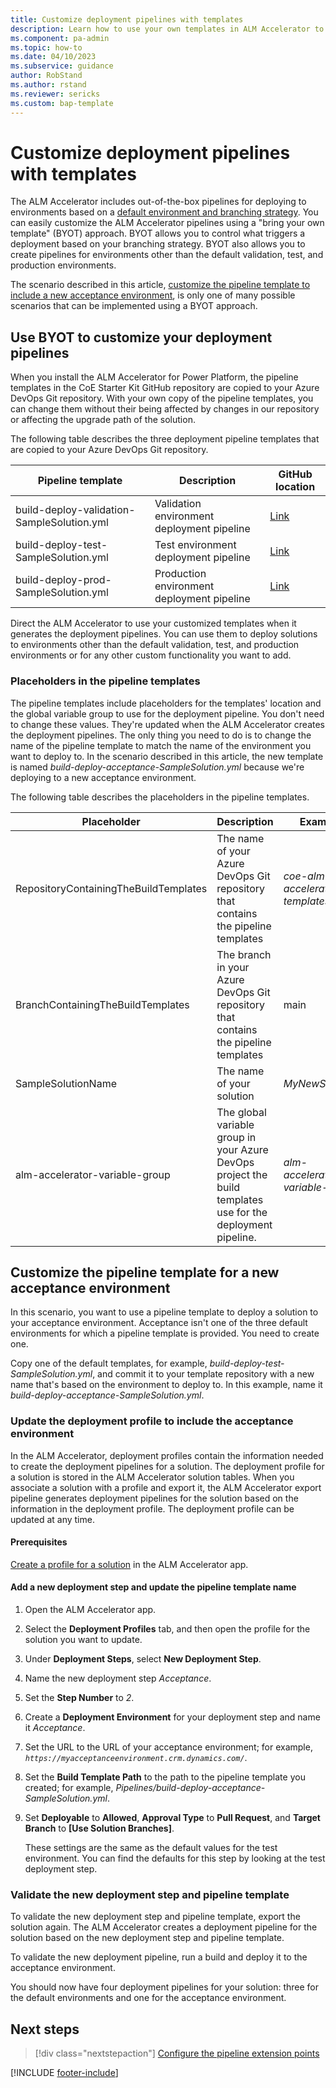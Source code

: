 ```yaml
---
title: Customize deployment pipelines with templates
description: Learn how to use your own templates in ALM Accelerator to customize Azure Pipelines for deployments to Power Platform environments.
ms.component: pa-admin
ms.topic: how-to
ms.date: 04/10/2023
ms.subservice: guidance
author: RobStand
ms.author: rstand
ms.reviewer: sericks
ms.custom: bap-template
---
```


# Customize deployment pipelines with templates

The ALM Accelerator includes out-of-the-box pipelines for deploying to environments based on a [default environment and branching strategy](branching-environment-strategy.md). You can easily customize the ALM Accelerator pipelines using a "bring your own template" (BYOT) approach. BYOT allows you to control what triggers a deployment based on your branching strategy. BYOT also allows you to create pipelines for environments other than the default validation, test, and production environments.

The scenario described in this article, [customize the pipeline template to include a new acceptance environment](#customize-the-pipeline-template-for-a-new-acceptance-environment), is only one of many possible scenarios that can be implemented using a BYOT approach.

## Use BYOT to customize your deployment pipelines

When you install the ALM Accelerator for Power Platform, the pipeline templates in the CoE Starter Kit GitHub repository are copied to your Azure DevOps Git repository. With your own copy of the pipeline templates, you can change them without their being affected by changes in our repository or affecting the upgrade path of the solution.

The following table describes the three deployment pipeline templates that are copied to your Azure DevOps Git repository.

| Pipeline template | Description | GitHub location |
| ----------------- | ----------- | --------------- |
| build-deploy-validation-SampleSolution.yml | Validation environment deployment pipeline | [Link](https://github.com/microsoft/coe-alm-accelerator-templates/blob/main/Pipelines/build-deploy-validation-SampleSolution.yml) |
| build-deploy-test-SampleSolution.yml | Test environment deployment pipeline | [Link](https://github.com/microsoft/coe-alm-accelerator-templates/blob/main/Pipelines/build-deploy-test-SampleSolution.yml) |
| build-deploy-prod-SampleSolution.yml | Production environment deployment pipeline | [Link](https://github.com/microsoft/coe-alm-accelerator-templates/blob/main/Pipelines/build-deploy-prod-SampleSolution.yml) |

Direct the ALM Accelerator to use your customized templates when it generates the deployment pipelines. You can use them to deploy solutions to environments other than the default validation, test, and production environments or for any other custom functionality you want to add.

### Placeholders in the pipeline templates

The pipeline templates include placeholders for the templates' location and the global variable group to use for the deployment pipeline. You don't need to change these values. They're updated when the ALM Accelerator creates the deployment pipelines. The only thing you need to do is to change the name of the pipeline template to match the name of the environment you want to deploy to. In the scenario described in this article, the new template is named *build-deploy-acceptance-SampleSolution.yml* because we're deploying to a new acceptance environment.

The following table describes the placeholders in the pipeline templates.

| Placeholder | Description | Example |
| ----------- | ----------- | ------- |
| RepositoryContainingTheBuildTemplates | The name of your Azure DevOps Git repository that contains the pipeline templates | *coe-alm-accelerator-templates* |
| BranchContainingTheBuildTemplates | The branch in your Azure DevOps Git repository that contains the pipeline templates | main |
| SampleSolutionName | The name of your solution | *MyNewSolution* |
| alm-accelerator-variable-group | The global variable group in your Azure DevOps project the build templates use for the deployment pipeline. | *alm-accelerator-variable-group* |

## Customize the pipeline template for a new acceptance environment

In this scenario, you want to use a pipeline template to deploy a solution to your acceptance environment. Acceptance isn't one of the three default environments for which a pipeline template is provided. You need to create one.

Copy one of the default templates, for example, *build-deploy-test-SampleSolution.yml*, and commit it to your template repository with a new name that's based on the environment to deploy to. In this example, name it *build-deploy-acceptance-SampleSolution.yml*.

### Update the deployment profile to include the acceptance environment

In the ALM Accelerator, deployment profiles contain the information needed to create the deployment pipelines for a solution. The deployment profile for a solution is stored in the ALM Accelerator solution tables. When you associate a solution with a profile and export it, the ALM Accelerator export pipeline generates deployment pipelines for the solution based on the information in the deployment profile. The deployment profile can be updated at any time.

#### Prerequisites

[Create a profile for a solution](setup-deployment-user-profiles.md) in the ALM Accelerator app.

#### Add a new deployment step and update the pipeline template name

1. Open the ALM Accelerator app.
1. Select the **Deployment Profiles** tab, and then open the profile for the solution you want to update.
1. Under **Deployment Steps**, select **New Deployment Step**.
1. Name the new deployment step *Acceptance*.
1. Set the **Step Number** to *2*.
1. Create a **Deployment Environment** for your deployment step and name it *Acceptance*.
1. Set the URL to the URL of your acceptance environment; for example, *`https://myacceptanceenvironment.crm.dynamics.com/`*.
1. Set the **Build Template Path** to the path to the pipeline template you created; for example, *Pipelines/build-deploy-acceptance-SampleSolution.yml*.
1. Set **Deployable** to **Allowed**, **Approval Type** to **Pull Request**, and **Target Branch** to **[Use Solution Branches]**.  

    These settings are the same as the default values for the test environment. You can find the defaults for this step by looking at the test deployment step.

### Validate the new deployment step and pipeline template

To validate the new deployment step and pipeline template, export the solution again. The ALM Accelerator creates a deployment pipeline for the solution based on the new deployment step and pipeline template.

To validate the new deployment pipeline, run a build and deploy it to the acceptance environment.

You should now have four deployment pipelines for your solution: three for the default environments and one for the acceptance environment.

## Next steps

> [!div class="nextstepaction"]
> [Configure the pipeline extension points](./setup-hook-extensions.md)

[!INCLUDE [footer-include](../../includes/footer-banner.md)]
